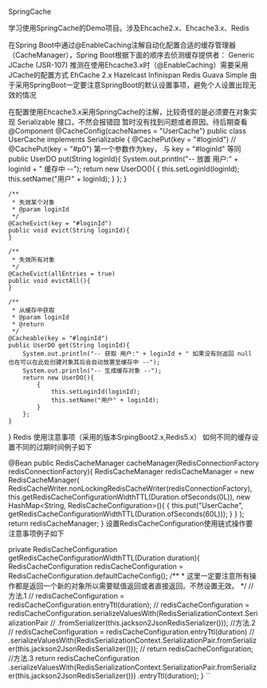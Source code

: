SpringCache

学习使用SpringCache的Demo项目。涉及Ehcache2.x、Ehcache3.x、Redis

在Spring Boot中通过@EnableCaching注解自动化配置合适的缓存管理器（CacheManager），Spring Boot根据下面的顺序去侦测缓存提供者：
Generic
JCache (JSR-107) 推测在使用Ehcache3.x时（@EnableCaching）需要采用JCache的配置方式
EhCache 2.x
Hazelcast
Infinispan
Redis
Guava
Simple
由于采用SpringBoot一定要注意SpringBoot的默认设置事项，避免个人设置出现无效的情况

在配置使用Ehcache3.x采用SpringCache的注解，比较奇怪的是必须要在对象实现 Serializable 接口，不然会报错囧 暂时没有找到问题或者原因。待后期查看
@Component
@CacheConfig(cacheNames = "UserCache")
public class UserCache implements Serializable {
    @CachePut(key = "#loginId")
//    @CachePut(key = "#p0") 第一个参数作为key， 与 key = "#loginId" 等同
    public UserDO put(String loginId){
        System.out.println("-- 放置 用户:" + loginId + " 缓存中 --");
        return new UserDO(){
            {
                this.setLoginId(loginId);
                this.setName("用户" + loginId);
            }
        };
    }
 
    /**
     * 失效某个对象
     * @param loginId
     */
    @CacheEvict(key = "#loginId")
    public void evict(String loginId){
    }
 
    /**
     * 失效所有对象
     */
    @CacheEvict(allEntries = true)
    public void evictAll(){
    }
 
    /**
     * 从缓存中获取
     * @param loginId
     * @return
     */
    @Cacheable(key = "#loginId")
    public UserDO get(String loginId){
        System.out.println("-- 获取 用户:" + loginId + " 如果没有则返回 null 也在可以在此处创建对象其后会自动放置至缓存中 --");
        System.out.println("-- 生成缓存对象 --");
        return new UserDO(){
            {
                this.setLoginId(loginId);
                this.setName("用户" + loginId);
            }
        };
    }
}
Redis 使用注意事项（采用的版本SrpingBoot2.x,Redis5.x）
如何不同的缓存设置不同的过期时间例子如下

@Bean
public RedisCacheManager cacheManager(RedisConnectionFactory redisConnectionFactory){
    RedisCacheManager redisCacheManager = new RedisCacheManager(
            RedisCacheWriter.nonLockingRedisCacheWriter(redisConnectionFactory),
            this.getRedisCacheConfigurationWidthTTL(Duration.ofSeconds(0L)),
            new HashMap<String, RedisCacheConfiguration>(){
                {
                    this.put("UserCache", getRedisCacheConfigurationWidthTTL(Duration.ofSeconds(60L)));
                }
            }
    );
    return redisCacheManager;
}
设置RedisCacheConfiguration使用链式操作要注意事项例子如下

private RedisCacheConfiguration getRedisCacheConfigurationWidthTTL(Duration duration){
    RedisCacheConfiguration redisCacheConfiguration = RedisCacheConfiguration.defaultCacheConfig();
    /**
     * 这里一定要注意所有操作都是返回一个新的对象所以需要赋值返回或者直接返回。不然设置无效。
     */
    //方法.1
//        redisCacheConfiguration = redisCacheConfiguration.entryTtl(duration);
//        redisCacheConfiguration = redisCacheConfiguration.serializeValuesWith(RedisSerializationContext.SerializationPair
//                .fromSerializer(this.jackson2JsonRedisSerializer()));
    //方法.2
//        redisCacheConfiguration = redisCacheConfiguration.entryTtl(duration)
//                .serializeValuesWith(RedisSerializationContext.SerializationPair.fromSerializer(this.jackson2JsonRedisSerializer()));
//        return redisCacheConfiguration;
    //方法.3
    return redisCacheConfiguration
            .serializeValuesWith(RedisSerializationContext.SerializationPair.fromSerializer(this.jackson2JsonRedisSerializer()))
            .entryTtl(duration);
}
``
